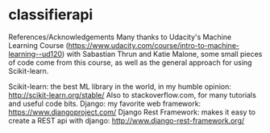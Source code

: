 # classifierapi



References/Acknowledgements
Many thanks to Udacity's Machine Learning Course (https://www.udacity.com/course/intro-to-machine-learning--ud120) with Sabastian Thrun and Katie Malone, some small pieces of code come from this course, as well as the general approach for using Scikit-learn.  

Scikit-learn: the best ML library in the world, in my humble opinion: http://scikit-learn.org/stable/
Also to stackoverflow.com, for many tutorials and useful code bits.
Django: my favorite web framework: https://www.djangoproject.com/
Django Rest Framework: makes it easy to create a REST api with django: http://www.django-rest-framework.org/
